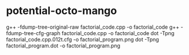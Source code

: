 # potential-octo-mango

g++ -fdump-tree-original-raw factorial_code.cpp -o factorial_code
g++ -fdump-tree-cfg-graph factorial_code.cpp -o factorial_code
dot -Tpng factorial_code.cpp.012t.cfg -o factorial_program.png
dot -Tpng factorial_program.dot -o factorial_program.png


